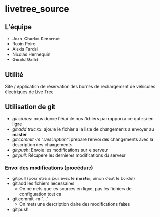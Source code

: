 # livetree_source
## L'équipe
- Jean-Charles Simonnet
- Robin Poiret
- Alexis Fardel
- Nicolas Hennequin
- Gérald Gallet

## Utilité
Site / Application de réservation des bornes de rechargement de véhicules électriques de Live Tree

## Utilisation de git
- <i>git status</i>: nous donne l'état de nos fichiers par rapport a ce qui est en ligne
- <i>git add truc.xx</i>: ajoute le fichier a la liste de changements a envoyer au <b>master</b>
- <i>git commit -m "Description"</i>: prépare l'envoi des changements avec la description des changements
- <i>git push</i>: Envoie les modifications sur le serveur
- <i>git pull</i>: Récupere les dernieres modifications du serveur

### Envoi des modifications (procédure)
- git pull (pour etre a jour avec le <b>master</b>, sinon c'est le bordel)
- git add les fichiers necessaires
  - On ne mets que les sources en ligne, pas les fichiers de configuration tout ca
- git commit -m "..."
  - On mets une description claire des modifications faites
- git push
